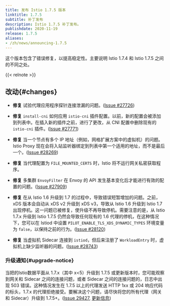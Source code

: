 ```yaml
---
title: 发布 Istio 1.7.5 版本
linktitle: 1.7.5
subtitle: 补丁发布
description: Istio 1.7.5 补丁发布。
publishdate: 2020-11-19
release: 1.7.5
aliases:
- /zh/news/announcing-1.7.5
---
```


这个版本包含了错误修复，以提高稳定性。主要说明 Istio 1.7.4 和 Istio 1.7.5 之间的不同之处。

{{< relnote >}}

## 改动{#changes}

- **修复** 试验代理应用程序探针连接泄漏的问题。([Issue #27726](https://github.com/istio/istio/issues/27726))

- **修复** `install-cni` 如何应用 `istio-cni` 插件配置。以前，新的配置会被添加到列表中。在插入新的插件之前，进行了更改，从 CNI 配置中删除现有的 `istio-cni` 插件。([Issue #27771](https://github.com/istio/istio/issues/27771))

- **修复** 当一个节点有多个 IP 地址（例如，网格扩展方案中的虚拟机）的问题。Istio Proxy 现在会将入站监听器绑定到列表中第一个适用的地址，而不是最后一个。([Issue #28269](https://github.com/istio/istio/issues/28269))

- **修复** 当代理配置为 `FILE_MOUNTED_CERTS` 时，Istio 将不运行网关私密获取程序。

- **修复** 多集群 `EnvoyFilter` 在 Envoy 的 API 发生基本变化后才能进行有效的配置的问题。([Issue #27909](https://github.com/istio/istio/issues/27909))

- **修复** 在从 Istio 1.6 升级到 1.7 的过程中，导致错误短暂增加的问题。之前，xDS 版本会自动从 xDS v2 升级到 xDS v3，导致从 Istio 1.6 升级到 Istio 1.7 出现停机。这一问题已被修复，使升级不再导致停机。需要注意的是，从 Istio 1.7.x 升级到 Istio 1.7.5 仍然会导致任何现有的 1.6 代理的停机，在这种情况下，您可以在 Istiod 中设置 `PILOT_ENABLE_TLS_XDS_DYNAMIC_TYPES` 环境变量为 `false`，以保持之前的行为。([Issue #28120](https://github.com/istio/istio/issues/28120))

- **修复** 当虚拟机 Sidecar 连接到 `istiod`，但后来注册了 `WorkloadEntry` 时，虚拟机上缺少监听器的问题。([Issue #28743](https://github.com/istio/istio/issues/28743))

### 升级通知{#upgrade-notice}

当把的Istio数据平面从 1.7.x（其中 x<5）升级到 1.7.5 或更新版本时，您可能观察到网关和 Sidecar 之间的连接问题，或者 Sidecar 之间的连接问题的，日志中出现 503 错误。这种情况发生在 1.7.5 以上的代理发送 HTTP 1xx 或 204 响应代码的标头，1.7.x 的代理拒绝接受。要解决这个问题，请尽快将您的所有代理（网关和 Sidecar）升级到 1.7.5+。([Issue 29427](https://github.com/istio/istio/issues/29427), [更新信息](https://github.com/istio/istio/pull/28450))
